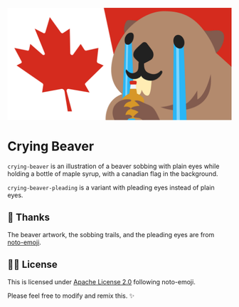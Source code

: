 ![Crying beaver](./crying-beaver.png)

# Crying Beaver

`crying-beaver` is an illustration of a beaver sobbing with plain eyes while
holding a bottle of maple syrup, with a canadian flag in the background.

`crying-beaver-pleading` is a variant with pleading eyes instead of plain eyes.

## 🙇 Thanks

The beaver artwork, the sobbing trails, and the pleading eyes are from
[noto-emoji](https://github.com/googlefonts/noto-emoji).

## 🧑‍⚖️ License

This is licensed under [Apache License 2.0](./LICENSE) following noto-emoji.

Please feel free to modify and remix this. ✨
